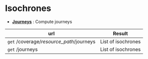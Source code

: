 <a name="isochrones"></a>Isochrones
===================================

-   **[Journeys](#journeys)** : Compute journeys

| url | Result |
|------------------------------------------|-------------------------------------|
| `get` /coverage/*resource_path*/journeys | List of isochrones                  |
| `get` /journeys                          | List of isochrones                  |



